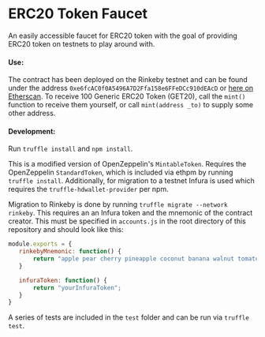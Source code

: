 # ERC20 Token Faucet
An easily accessible faucet for ERC20 token with the goal of providing ERC20 token on testnets to play around with.

#### Use:
The contract has been deployed on the Rinkeby testnet and can be found under the address `0xe6fcAC0f0A5496A7D2Ffa158e6FFeDCc910dEAcD` or [here on Etherscan](https://rinkeby.etherscan.io/address/0xe6fcAC0f0A5496A7D2Ffa158e6FFeDCc910dEAcD). To receive 100 Generic ERC20 Token (GET20), call the `mint()` function to receive them yourself, or call `mint(address _to)` to supply some other address.

#### Development:
Run `truffle install` and `npm install`.

This is a modified version of OpenZeppelin's `MintableToken`. Requires the OpenZeppelin `StandardToken`, which is included via ethpm by running `truffle install`. Additionally, for migration to a testnet Infura is used which requires the `truffle-hdwallet-provider` per npm.

Migration to Rinkeby is done by running `truffle migrate --network rinkeby`. This requires an an Infura token and the mnemonic of the contract creator. This must be specified in `accounts.js` in the root directory of this repository and should look like this:

```javascript
module.exports = {
   rinkebyMnemonic: function() {
       return "apple pear cherry pineapple coconut banana walnut tomato potato starfruit avocado lime";
   }

   infuraToken: function() {
       return "yourInfuraToken";
   }
}
```

 A series of tests are included in the `test` folder and can be run via `truffle test`.
